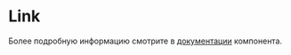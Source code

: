 # Link

Более подробную информацию смотрите в <a href="https://lego.yandex-team.ru/lego-components/components/link/examples" target="_blank">документации</a> компонента.